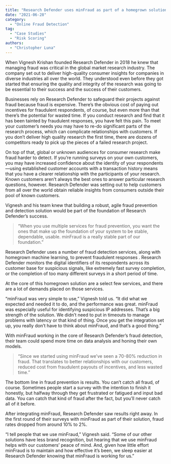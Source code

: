 ```yaml
---
title: "Research Defender uses minFraud as part of a homegrown solution to protect the integrity of research done on behalf of its customers."
date: "2021-06-28"
category:
  - "Online Fraud Detection"
tag:
  - "Case Studies"
  - "Risk Scoring"
authors:
  - "Christopher Luna"
---
```


When Vignesh Krishan founded Research Defender in 2018 he knew that managing
fraud was critical in the global market research industry. The company set out
to deliver high-quality consumer insights for companies in diverse industries
all over the world. They understood even before they got started that ensuring
the quality and integrity of the research was going to be essential to their
success and the success of their customers.

Businesses rely on Research Defender to safeguard their projects against fraud
because fraud is expensive. There’s the obvious cost of paying out incentives
for fraudulent respondents, of course, but even more than that there’s the
potential for wasted time. If you conduct research and find that it has been
tainted by fraudulent responses, you have felt this pain. To meet your
customer’s needs you may have to re-do significant parts of the research
process, which can complicate relationships with customers. If you don’t deliver
high quality research the first time, there are dozens of competitors ready to
pick up the pieces of a failed research project.

On top of that, global or unknown audiences for consumer research make fraud
harder to detect. If you’re running surveys on your own customers, you may have
increased confidence about the identity of your respondents—using established
customer accounts with a transaction history means that you have a clearer
relationship with the participants of your research. Known customers aren’t
always the best ones to answer particular research questions, however. Research
Defender was setting out to help customers from all over the world obtain
reliable insights from consumers outside their pool of known customers.

Vignesh and his team knew that building a robust, agile fraud prevention and
detection solution would be part of the foundation of Research Defender’s
success.

> “When you use multiple services for fraud prevention, you want the ones that
> make up the foundation of your system to be stable, dependable, usable.
> minFraud is a really stable part of our foundation.”

Research Defender uses a number of fraud detection services, along with
homegrown machine learning, to prevent fraudulent responses . Research Defender
monitors the digital identifiers of its respondents across its customer base for
suspicious signals, like extremely fast survey completion, or the completion of
too many different surveys in a short period of time.

At the core of this homegrown solution are a select few services, and there are
a lot of demands placed on those services.

“minFraud was very simple to use,” Vignesh told us. “It did what we expected and
needed it to do, and the performance was great. minFraud was especially useful
for identifying suspicious IP addresses. That’s a big strength of the solution.
We didn’t need to put in timeouts to manage problems with latency or that kind
of thing. Once you get the integration set up, you really don’t have to think
about minFraud, and that’s a good thing.”

With minFraud working in the core of Research Defender’s fraud detection, their
team could spend more time on data analysis and honing their own models.

> “Since we started using minFraud we’ve seen a 70-80% reduction in fraud.
> That translates to better relationships with our customers, reduced cost from
> fraudulent payouts of incentives, and less wasted time.”

The bottom line in fraud prevention is results. You can’t catch all fraud, of
course. Sometimes people start a survey with the intention to finish it
honestly, but halfway through they get frustrated or fatigued and input bad
data. You can catch that kind of fraud after the fact, but you’ll never catch
all of it before.

After integrating minFraud, Research Defender saw results right away. In the
first round of their surveys with minFraud as part of their solution, fraud
rates dropped from around 10% to 2%.

“I tell people that we use minFraud,” Vignesh said. “Some of our other solutions
have less brand recognition, but hearing that we use minFraud helps with our
customers’ peace of mind. And, given how little effort minFraud is to maintain
and how effective it’s been, we sleep easier at Research Defender knowing that
minFraud is working for us.”

